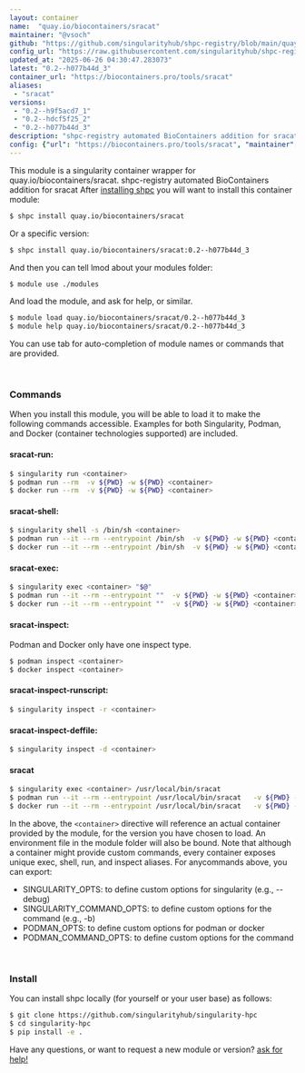 ```yaml
---
layout: container
name:  "quay.io/biocontainers/sracat"
maintainer: "@vsoch"
github: "https://github.com/singularityhub/shpc-registry/blob/main/quay.io/biocontainers/sracat/container.yaml"
config_url: "https://raw.githubusercontent.com/singularityhub/shpc-registry/main/quay.io/biocontainers/sracat/container.yaml"
updated_at: "2025-06-26 04:30:47.283073"
latest: "0.2--h077b44d_3"
container_url: "https://biocontainers.pro/tools/sracat"
aliases:
 - "sracat"
versions:
 - "0.2--h9f5acd7_1"
 - "0.2--hdcf5f25_2"
 - "0.2--h077b44d_3"
description: "shpc-registry automated BioContainers addition for sracat"
config: {"url": "https://biocontainers.pro/tools/sracat", "maintainer": "@vsoch", "description": "shpc-registry automated BioContainers addition for sracat", "latest": {"0.2--h077b44d_3": "sha256:df9121e277d117228d02b5ba99f79e51510e665fb73ddb011df8cb46457420d2"}, "tags": {"0.2--h9f5acd7_1": "sha256:be9c04f036953a0cf20f58ffc8aaa247dae3323e4d2f08e00f2a85ee06222083", "0.2--hdcf5f25_2": "sha256:7670de916b70f3451a20fe0707d1fb20eb29376d27b45c66ac5216ee16fa2fc4", "0.2--h077b44d_3": "sha256:df9121e277d117228d02b5ba99f79e51510e665fb73ddb011df8cb46457420d2"}, "docker": "quay.io/biocontainers/sracat", "aliases": {"sracat": "/usr/local/bin/sracat"}}
---
```


This module is a singularity container wrapper for quay.io/biocontainers/sracat.
shpc-registry automated BioContainers addition for sracat
After [installing shpc](#install) you will want to install this container module:


```bash
$ shpc install quay.io/biocontainers/sracat
```

Or a specific version:

```bash
$ shpc install quay.io/biocontainers/sracat:0.2--h077b44d_3
```

And then you can tell lmod about your modules folder:

```bash
$ module use ./modules
```

And load the module, and ask for help, or similar.

```bash
$ module load quay.io/biocontainers/sracat/0.2--h077b44d_3
$ module help quay.io/biocontainers/sracat/0.2--h077b44d_3
```

You can use tab for auto-completion of module names or commands that are provided.

<br>

### Commands

When you install this module, you will be able to load it to make the following commands accessible.
Examples for both Singularity, Podman, and Docker (container technologies supported) are included.

#### sracat-run:

```bash
$ singularity run <container>
$ podman run --rm  -v ${PWD} -w ${PWD} <container>
$ docker run --rm  -v ${PWD} -w ${PWD} <container>
```

#### sracat-shell:

```bash
$ singularity shell -s /bin/sh <container>
$ podman run --it --rm --entrypoint /bin/sh  -v ${PWD} -w ${PWD} <container>
$ docker run --it --rm --entrypoint /bin/sh  -v ${PWD} -w ${PWD} <container>
```

#### sracat-exec:

```bash
$ singularity exec <container> "$@"
$ podman run --it --rm --entrypoint ""  -v ${PWD} -w ${PWD} <container> "$@"
$ docker run --it --rm --entrypoint ""  -v ${PWD} -w ${PWD} <container> "$@"
```

#### sracat-inspect:

Podman and Docker only have one inspect type.

```bash
$ podman inspect <container>
$ docker inspect <container>
```

#### sracat-inspect-runscript:

```bash
$ singularity inspect -r <container>
```

#### sracat-inspect-deffile:

```bash
$ singularity inspect -d <container>
```


#### sracat

```bash
$ singularity exec <container> /usr/local/bin/sracat
$ podman run --it --rm --entrypoint /usr/local/bin/sracat   -v ${PWD} -w ${PWD} <container> -c " $@"
$ docker run --it --rm --entrypoint /usr/local/bin/sracat   -v ${PWD} -w ${PWD} <container> -c " $@"
```



In the above, the `<container>` directive will reference an actual container provided
by the module, for the version you have chosen to load. An environment file in the
module folder will also be bound. Note that although a container
might provide custom commands, every container exposes unique exec, shell, run, and
inspect aliases. For anycommands above, you can export:

 - SINGULARITY_OPTS: to define custom options for singularity (e.g., --debug)
 - SINGULARITY_COMMAND_OPTS: to define custom options for the command (e.g., -b)
 - PODMAN_OPTS: to define custom options for podman or docker
 - PODMAN_COMMAND_OPTS: to define custom options for the command

<br>

### Install

You can install shpc locally (for yourself or your user base) as follows:

```bash
$ git clone https://github.com/singularityhub/singularity-hpc
$ cd singularity-hpc
$ pip install -e .
```

Have any questions, or want to request a new module or version? [ask for help!](https://github.com/singularityhub/singularity-hpc/issues)